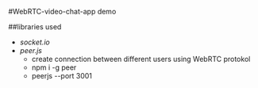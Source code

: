 #WebRTC-video-chat-app demo

##libraries used
* *socket.io*
* *peer.js*
    * create connection between different users using WebRTC protokol
    * npm i -g peer
    * peerjs --port 3001
